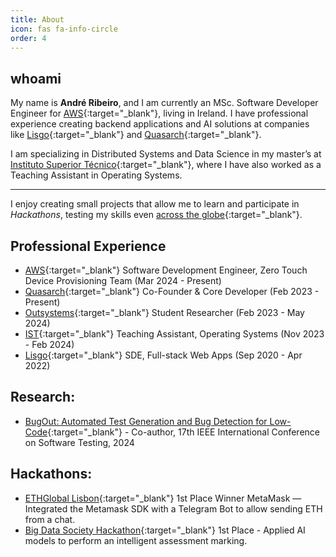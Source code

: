 ```yaml
---
title: About
icon: fas fa-info-circle
order: 4
---
```


## whoami

My name is **André Ribeiro**, and I am currently an MSc. Software Developer Engineer for [AWS](https://aws.amazon.com){:target="_blank"}, living in Ireland. I have professional experience creating backend applications and AI solutions at companies like [Lisgo](https://www.linkedin.com/company/lisgo/){:target="_blank"} and [Quasarch](https://www.linkedin.com/company/quasarch){:target="_blank"}.

I am specializing in Distributed Systems and Data Science in my master’s at [Instituto Superior Técnico](https://tecnico.ulisboa.pt/en/){:target="_blank"}, where I have also worked as a Teaching Assistant in Operating Systems.

***
I enjoy creating small projects that allow me to learn and participate in *Hackathons*, testing my skills even [across the globe](https://2021-11-16-hackathon-across-the-globe.com){:target="_blank"}.


## Professional Experience
- [AWS](https://aws.amazon.com){:target="_blank"} Software Development Engineer, Zero Touch Device Provisioning Team (Mar 2024 - Present)
- [Quasarch](https://www.linkedin.com/company/quasarch){:target="_blank"} Co-Founder & Core Developer (Feb 2023 - Present)
- [Outsystems](https://www.outsystems.com/){:target="_blank"} Student Researcher (Feb 2023 - May 2024)
- [IST](https://tecnico.ulisboa.pt/en/){:target="_blank"} Teaching Assistant, Operating Systems (Nov 2023 - Feb 2024)
- [Lisgo](https://www.linkedin.com/company/lisgo/){:target="_blank"} SDE, Full-stack Web Apps (Sep 2020 - Apr 2022)

## Research:
- [BugOut: Automated Test Generation and Bug Detection for Low-Code](https://conf.researchr.org/track/icst-2024/icst-2024-industry#event-overview){:target="_blank"} - Co-author, 17th IEEE International Conference on Software Testing, 2024

## Hackathons:
- [ETHGlobal Lisbon](https://ethglobal.com/showcase/web3telbot-suxdo){:target="_blank"} 1st Place Winner MetaMask — Integrated the Metamask SDK with a Telegram Bot to allow sending ETH from a chat.
- [Big Data Society Hackathon](https://www.mq.edu.au/faculty-of-science-and-engineering/departments-and-schools/school-of-computing/news-and-events/news-items/big-data-society-hackathon){:target="_blank"} 1st Place - Applied AI models to perform an intelligent assessment marking.
